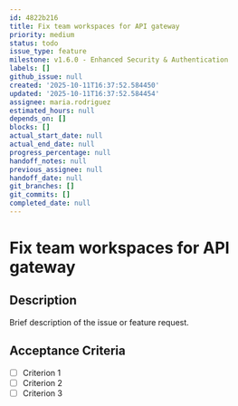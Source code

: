 ```yaml
---
id: 4822b216
title: Fix team workspaces for API gateway
priority: medium
status: todo
issue_type: feature
milestone: v1.6.0 - Enhanced Security & Authentication
labels: []
github_issue: null
created: '2025-10-11T16:37:52.584450'
updated: '2025-10-11T16:37:52.584454'
assignee: maria.rodriguez
estimated_hours: null
depends_on: []
blocks: []
actual_start_date: null
actual_end_date: null
progress_percentage: null
handoff_notes: null
previous_assignee: null
handoff_date: null
git_branches: []
git_commits: []
completed_date: null
---
```


# Fix team workspaces for API gateway

## Description

Brief description of the issue or feature request.

## Acceptance Criteria

- [ ] Criterion 1
- [ ] Criterion 2
- [ ] Criterion 3
